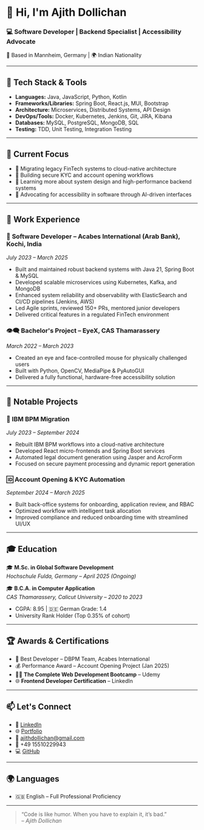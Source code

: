 # 👋 Hi, I'm Ajith Dollichan

### 💻 Software Developer | Backend Specialist | Accessibility Advocate  
📍 Based in Mannheim, Germany | 🌍 Indian Nationality  

---

## 🔧 Tech Stack & Tools

- **Languages:** Java, JavaScript, Python, Kotlin  
- **Frameworks/Libraries:** Spring Boot, React.js, MUI, Bootstrap  
- **Architecture:** Microservices, Distributed Systems, API Design  
- **DevOps/Tools:** Docker, Kubernetes, Jenkins, Git, JIRA, Kibana  
- **Databases:** MySQL, PostgreSQL, MongoDB, SQL  
- **Testing:** TDD, Unit Testing, Integration Testing  

---

## 🔭 Current Focus

- 🚀 Migrating legacy FinTech systems to cloud-native architecture  
- 🔐 Building secure KYC and account opening workflows  
- 🧠 Learning more about system design and high-performance backend systems  
- 💬 Advocating for accessibility in software through AI-driven interfaces  

---

## 💼 Work Experience

### 🏦 **Software Developer – Acabes International (Arab Bank), Kochi, India**  
*July 2023 – March 2025*  
- Built and maintained robust backend systems with Java 21, Spring Boot & MySQL  
- Developed scalable microservices using Kubernetes, Kafka, and MongoDB  
- Enhanced system reliability and observability with ElasticSearch and CI/CD pipelines (Jenkins, AWS)  
- Led Agile sprints, reviewed 150+ PRs, mentored junior developers  
- Delivered critical features in a regulated FinTech environment

### 👁️‍🗨️ **Bachelor's Project – EyeX, CAS Thamarassery**  
*March 2022 – March 2023*  
- Created an eye and face-controlled mouse for physically challenged users  
- Built with Python, OpenCV, MediaPipe & PyAutoGUI  
- Delivered a fully functional, hardware-free accessibility solution  

---

## 📌 Notable Projects

### 🔄 IBM BPM Migration  
*July 2023 – September 2024*  
- Rebuilt IBM BPM workflows into a cloud-native architecture  
- Developed React micro-frontends and Spring Boot services  
- Automated legal document generation using Jasper and AcroForm  
- Focused on secure payment processing and dynamic report generation  

### 🆔 Account Opening & KYC Automation  
*September 2024 – March 2025*  
- Built back-office systems for onboarding, application review, and RBAC  
- Optimized workflow with intelligent task allocation  
- Improved compliance and reduced onboarding time with streamlined UI/UX  

---

## 🎓 Education

🎓 **M.Sc. in Global Software Development**  
*Hochschule Fulda, Germany – April 2025 (Ongoing)*  

🎓 **B.C.A. in Computer Application**  
*CAS Thamarassery, Calicut University – 2020 to 2023*  
- CGPA: 8.95 | 🇩🇪 German Grade: 1.4  
- University Rank Holder (Top 0.35% of cohort)  

---

## 🏆 Awards & Certifications

- 🥇 Best Developer – DBPM Team, Acabes International  
- 💰 Performance Award – Account Opening Project (Jan 2025)  
- 🧑‍💻 **The Complete Web Development Bootcamp** – Udemy  
- 🌐 **Frontend Developer Certification** – LinkedIn  

---

## 📫 Let's Connect

- 🔗 [LinkedIn](https://www.linkedin.com/in/ajith-dollichan-developer/)  
- 🌐 [Portfolio](https://ajithdolly.github.io/ajith-profile/)  
- 📧 ajithdollichan@gmail.com  
- 📱 +49 15510229943  
- 💻 [GitHub](https://github.com/ajithdolly)

---

## 🌍 Languages

- 🇬🇧 English – Full Professional Proficiency  

---

> “Code is like humor. When you have to explain it, it’s bad.”  
> – *Ajith Dollichan*
